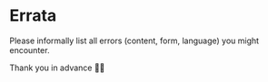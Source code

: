 # Errata

Please informally list all errors (content, form, language) you might encounter.  

Thank you in advance 🙏🏻